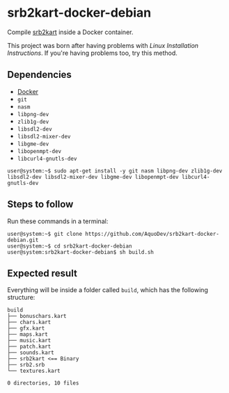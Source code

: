 # srb2kart-docker-debian

Compile [srb2kart](https://github.com/STJr/Kart-Public) inside a Docker container.

This project was born after having problems with _Linux Installation Instructions_. If you're having problems too, try this method.

## Dependencies

* [Docker](https://www.digitalocean.com/community/tutorials/how-to-install-and-use-docker-on-debian-10)
* `git`
* `nasm`
* `libpng-dev`
* `zlib1g-dev`
* `libsdl2-dev`
* `libsdl2-mixer-dev`
* `libgme-dev`
* `libopenmpt-dev`
* `libcurl4-gnutls-dev`

```console
user@system:~$ sudo apt-get install -y git nasm libpng-dev zlib1g-dev libsdl2-dev libsdl2-mixer-dev libgme-dev libopenmpt-dev libcurl4-gnutls-dev
```

## Steps to follow

Run these commands in a terminal:

```console
user@system:~$ git clone https://github.com/AquoDev/srb2kart-docker-debian.git
user@system:~$ cd srb2kart-docker-debian
user@system:srb2kart-docker-debian$ sh build.sh
```

## Expected result

Everything will be inside a folder called `build`, which has the following structure:

```
build
├── bonuschars.kart
├── chars.kart
├── gfx.kart
├── maps.kart
├── music.kart
├── patch.kart
├── sounds.kart
├── srb2kart <== Binary
├── srb2.srb
└── textures.kart

0 directories, 10 files
```
